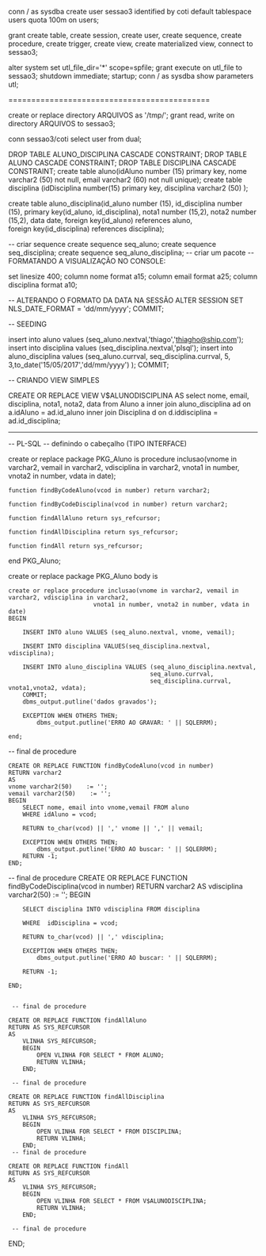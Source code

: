  conn / as sysdba
 create user sessao3 identified by coti
   default tablespace users
   quota 100m on users;

 grant create table, create session, create user, create sequence,
        create procedure, create trigger, create view, 
        create materialized view, connect to sessao3;

 alter system set utl_file_dir='*' scope=spfile;
 grant execute on utl_file to sessao3;
 shutdown immediate;
 startup;
 conn / as sysdba
  show  parameters utl;
 
============================================

create or replace directory ARQUIVOS as '/tmp/'; 
 grant read, write on directory ARQUIVOS to sessao3;

 conn sessao3/coti
 select user from dual;
  
DROP TABLE ALUNO_DISCIPLINA CASCADE CONSTRAINT;
DROP TABLE ALUNO CASCADE CONSTRAINT;
DROP TABLE DISCIPLINA CASCADE CONSTRAINT;
 create table aluno(idAluno number (15) primary key,
                    nome varchar2 (50) not null,
                    email varchar2 (60) not null unique);
 create table disciplina (idDisciplina number(15) primary key,
                          disciplina varchar2 (50)
                          );

  create table aluno_disciplina(id_aluno number (15),
                                id_disciplina number (15),
                     primary key(id_aluno, id_disciplina),
						  nota1 number (15,2),
                          nota2 number (15,2),
                          data date,
       foreign key(id_aluno) references   aluno,        
       foreign key(id_disciplina) references disciplina);  

-- criar sequence
create sequence seq_aluno;
create sequence seq_disciplina;
create sequence seq_aluno_disciplina;
-- criar um pacote
-- FORMATANDO A VISUALIZAÇÃO NO CONSOLE:

 set linesize 400;
  column nome format a15;
  column email  format a25;
  column disciplina  format a10;

-- ALTERANDO O FORMATO DA DATA NA SESSÃO
ALTER SESSION SET NLS_DATE_FORMAT = 'dd/mm/yyyy';
COMMIT;


-- SEEDING

insert into aluno values (seq_aluno.nextval,'thiago','thiagho@ship.com');
insert into disciplina values (seq_disciplina.nextval,'plsql');
insert into aluno_disciplina values (seq_aluno.currval, seq_disciplina.currval, 5, 3,to_date('15/05/2017','dd/mm/yyyy') );
COMMIT;


-- CRIANDO VIEW SIMPLES

CREATE OR REPLACE VIEW V$ALUNODISCIPLINA AS
		select nome, email, disciplina, nota1, nota2, data 
		from 
		   Aluno a inner join aluno_disciplina ad
			  on a.idAluno = ad.id_aluno
		  inner join Disciplina d
			  on d.iddisciplina = ad.id_disciplina;

----------------------------------------------------

-- PL-SQL
-- definindo o cabeçalho (TIPO INTERFACE)

create or replace package PKG_Aluno is
	procedure inclusao(vnome in varchar2, vemail in varchar2, vdisciplina in varchar2, 
						vnota1 in number, vnota2 in number, vdata in date);
	
	function findByCodeAluno(vcod in number) return varchar2;

	function findByCodeDisciplina(vcod in number) return varchar2;

	function findAllAluno return sys_refcursor;

	function findAllDisciplina return sys_refcursor;

	function findAll return sys_refcursor;

end PKG_Aluno;

create or replace package PKG_Aluno body is

	create or replace procedure inclusao(vnome in varchar2, vemail in varchar2, vdisciplina in varchar2, 
							vnota1 in number, vnota2 in number, vdata in date)
	BEGIN

		INSERT INTO aluno VALUES (seq_aluno.nextval, vnome, vemail);

		INSERT INTO disciplina VALUES(seq_disciplina.nextval, vdisciplina);

		INSERT INTO aluno_disciplina VALUES (seq_aluno_disciplina.nextval,
											seq_aluno.currval,
											seq_disciplina.currval, vnota1,vnota2, vdata);
		COMMIT;
		dbms_output.putline('dados gravados');
	
		EXCEPTION WHEN OTHERS THEN;
			dbms_output.putline('ERRO AO GRAVAR: ' || SQLERRM);

	end;

 -- final de procedure

	CREATE OR REPLACE FUNCTION findByCodeAluno(vcod in number)
	RETURN varchar2
	AS
	vnome varchar2(50)    := '';
	vemail varchar2(50)    := ''; 
	BEGIN
		SELECT nome, email into vnome,vemail FROM aluno 
		WHERE idAluno = vcod;

		RETURN to_char(vcod) || ',' vnome || ',' || vemail;

		EXCEPTION WHEN OTHERS THEN;
			dbms_output.putline('ERRO AO buscar: ' || SQLERRM);
		RETURN -1;
	END;

 -- final de procedure
	CREATE OR REPLACE FUNCTION findByCodeDisciplina(vcod in number)
	RETURN varchar2
	AS 
	vdisciplina  varchar2(50)    := '';
	BEGIN

		SELECT disciplina INTO vdisciplina FROM disciplina 

		WHERE  idDisciplina = vcod;

		RETURN to_char(vcod) || ',' vdisciplina;

		EXCEPTION WHEN OTHERS THEN;
			dbms_output.putline('ERRO AO buscar: ' || SQLERRM);

		RETURN -1;

	END;


	 -- final de procedure

	CREATE OR REPLACE FUNCTION findAllAluno
	RETURN AS SYS_REFCURSOR
	AS
		VLINHA SYS_REFCURSOR;
		BEGIN
			OPEN VLINHA FOR SELECT * FROM ALUNO;
			RETURN VLINHA;
		END;

	 -- final de procedure

	CREATE OR REPLACE FUNCTION findAllDisciplina
	RETURN AS SYS_REFCURSOR
	AS
		VLINHA SYS_REFCURSOR;
		BEGIN
			OPEN VLINHA FOR SELECT * FROM DISCIPLINA;
			RETURN VLINHA;
		END;
	 -- final de procedure

	CREATE OR REPLACE FUNCTION findAll
	RETURN AS SYS_REFCURSOR
	AS
		VLINHA SYS_REFCURSOR;
		BEGIN
			OPEN VLINHA FOR SELECT * FROM V$ALUNODISCIPLINA;
			RETURN VLINHA;
		END;

	 -- final de procedure
END;




































